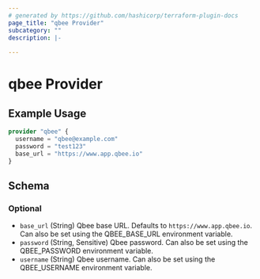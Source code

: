 ```yaml
---
# generated by https://github.com/hashicorp/terraform-plugin-docs
page_title: "qbee Provider"
subcategory: ""
description: |-
  
---
```


# qbee Provider



## Example Usage

```terraform
provider "qbee" {
  username = "qbee@example.com"
  password = "test123"
  base_url = "https://www.app.qbee.io"
}
```

<!-- schema generated by tfplugindocs -->
## Schema

### Optional

- `base_url` (String) Qbee base URL. Defaults to `https://www.app.qbee.io`. Can also be set using the QBEE_BASE_URL environment variable.
- `password` (String, Sensitive) Qbee password. Can also be set using the QBEE_PASSWORD environment variable.
- `username` (String) Qbee username. Can also be set using the QBEE_USERNAME environment variable.
